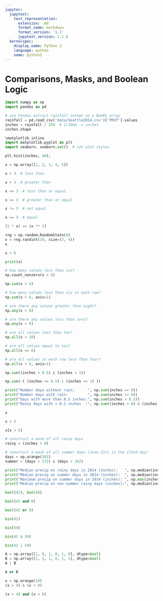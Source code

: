 ```yaml
---
jupyter:
  jupytext:
    text_representation:
      extension: .md
      format_name: markdown
      format_version: '1.1'
      jupytext_version: 1.1.6
  kernelspec:
    display_name: Python 3
    language: python
    name: python3
---
```


# Comparisons, Masks, and Boolean Logic

```python
import numpy as np
import pandas as pd

# use Pandas extract rainfall inches as a NumPy array
rainfall = pd.read_csv('data/Seattle2014.csv')['PRCP'].values
inches = rainfall / 254  # 1/10mm -> inches
inches.shape
```

```python
%matplotlib inline
import matplotlib.pyplot as plt
import seaborn; seaborn.set()  # set plot styles
```

```python
plt.hist(inches, 40);
```

```python
x = np.array([1, 2, 3, 4, 5])
```

```python
x < 3  # less than
```

```python
x > 3  # greater than
```

```python
x <= 3  # less than or equal
```

```python
x >= 3  # greater than or equal
```

```python
x != 3  # not equal
```

```python
x == 3  # equal
```

```python
(2 * x) == (x ** 2)
```

```python
rng = np.random.RandomState(0)
x = rng.randint(10, size=(3, 4))
x
```

```python
x < 6
```

```python
print(x)
```

```python
# how many values less than six?
np.count_nonzero(x < 6)
```

```python
np.sum(x < 6)
```

```python
# how many values less than six in each row?
np.sum(x < 6, axis=1)
```

```python
# are there any values greater than eight?
np.any(x > 8)
```

```python
# are there any values less than zero?
np.any(x < 0)
```

```python
# are all values less than ten?
np.all(x < 10)
```

```python
# are all values equal to six?
np.all(x == 6)
```

```python
# are all values in each row less than four?
np.all(x < 8, axis=1)
```

```python
np.sum((inches > 0.5) & (inches < 1))
```

```python
np.sum(~( (inches <= 0.5) | (inches >= 1) ))
```

```python
print("Number days without rain:      ", np.sum(inches == 0))
print("Number days with rain:         ", np.sum(inches != 0))
print("Days with more than 0.5 inches:", np.sum(inches > 0.5))
print("Rainy days with < 0.1 inches  :", np.sum((inches > 0) & (inches < 0.2)))
```

```python
x
```

```python
x < 5
```

```python
x[x < 5]
```

```python
# construct a mask of all rainy days
rainy = (inches > 0)

# construct a mask of all summer days (June 21st is the 172nd day)
days = np.arange(365)
summer = (days > 172) & (days < 262)

print("Median precip on rainy days in 2014 (inches):   ", np.median(inches[rainy]))
print("Median precip on summer days in 2014 (inches):  ", np.median(inches[summer]))
print("Maximum precip on summer days in 2014 (inches): ", np.max(inches[summer]))
print("Median precip on non-summer rainy days (inches):", np.median(inches[rainy & ~summer]))
```

```python
bool(42), bool(0)
```

```python
bool(42 and 0)
```

```python
bool(42 or 0)
```

```python
bin(42)
```

```python
bin(59)
```

```python
bin(42 & 59)
```

```python
bin(42 | 59)
```

```python
A = np.array([1, 0, 1, 0, 1, 0], dtype=bool)
B = np.array([1, 1, 1, 0, 1, 1], dtype=bool)
A | B
```

```python
A or B
```

```python
x = np.arange(10)
(x > 4) & (x < 8)
```

```python
(x > 4) and (x < 8)
```
